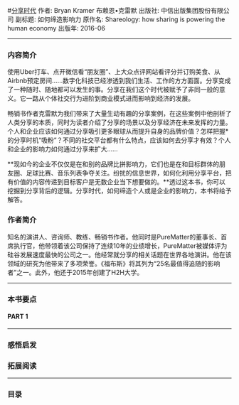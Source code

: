 #[分享时代](https://book.douban.com/subject/26827114/)
作者: Bryan Kramer 布赖恩•克雷默 
出版社: 中信出版集团股份有限公司
副标题: 如何缔造影响力
原作名: Shareology: how sharing is powering the human economy
出版年: 2016-06
***
### 内容简介 
使用Uber打车、点开微信看“朋友圈”、上大众点评网站看评分并订购美食、从Airbnb预定房间……数字化科技已经渗透到我们生活、工作的方方面面。分享变成了一种随时、随地都可以发生的事。分享在我们这个时代被赋予了非同一般的意义。它一路从个体社交行为进阶到商业模式进而影响到经济的发展。

畅销书作者克雷默为我们带来了大量生动有趣的分享案例，在这些案例中他剖析了人类分享的本质，同时为读者介绍了分享的场景以及分享经济在未来发挥的力量。个人和企业应该如何通过分享吸引更多眼球从而提升自身的品牌价值？怎样把握*的分享时机“吸粉”？不同的社交平台都有什么特点，应该如何去分享才有效？个人和企业的影响力如何通过分享来扩大……

**现如今的企业不仅仅是在和别的品牌比拼影响力，它们也是在和目标群体的朋友圈、足球比赛、音乐列表争夺关注。纷扰的信息世界，如何化利用分享平台，把有价值的内容传递到目标客户是无数企业当下想要做的。**透过这本书，你可以挖掘到分享背后的逻辑。分享时代，如何缔造个人或是企业的影响力，本书将给予解答。

### 作者简介 
知名的演讲人、咨询师、教练、畅销书作者。他同时是PureMatter的董事长、首席执行官，他带领着该公司保持了连续10年的业绩增长，PureMatter被媒体评为硅谷发展速度最快的公司之一。他经常就分享的相关话题在世界各地演讲。他在该领域的研究为他带来了多项荣誉。《福布斯》将其列为“25名最值得追随的影响者”之一。此外，他还于2015年创建了H2H大学。

***
### 本书要点

#### PART 1 
***
### 感悟启发
### 拓展阅读
***
### 目录


